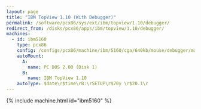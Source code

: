 ```yaml
---
layout: page
title: "IBM TopView 1.10 (With Debugger)"
permalink: /software/pcx86/sys/ext/ibm/topview/1.10/debugger/
redirect_from: /disks/pcx86/apps/ibm/topview/1.10/debugger/
machines:
  - id: ibm5160
    type: pcx86
    config: /configs/pcx86/machine/ibm/5160/cga/640kb/mouse/debugger/machine.xml
    autoMount:
      A:
        name: PC DOS 2.00 (Disk 1)
      B:
        name: IBM TopView 1.10
    autoType: $date\r$time\rB:\rSETUP\r$70y \r$20.1\r
---
```


{% include machine.html id="ibm5160" %}
